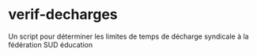 # verif-decharges
Un script pour déterminer les limites de temps de décharge syndicale à la fédération SUD éducation
